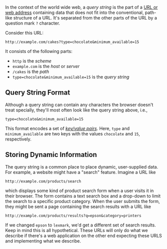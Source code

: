 ---
---

In the context of the world wide web, a _query string_ is the part of a [URL or
web address](/url-uniform-resource-locator) containing data that does not fit
into the conventional, path-like structure of a URL.  It's separated from the
other parts of the URL by a question mark `?` character.

Consider this URL:

```text
http://example.com/cakes?type=chocolate&minimum_available=15
```

It consists of the following parts:

- `http` is the _scheme_
- `example.com` is the _host_ or _server_
- `/cakes` is the _path_
- `type=chocolate&minimum_available=15` is the _query string_

## Query String Format

Although a query string can contain any characters the browser doesn't treat
specially, they'll most often look like the query string above, i.e.,

```text
type=chocolate&minimum_available=15
```

This format encodes a set of [_key/value pairs_](/key-value-pair).  Here, `type`
and `minimum_available` are two keys with the values `chocolate` and `15`,
respectively.

## Storing Dynamic Information

The query string is a common place to place dynamic, user-supplied data.  For
example, a website might have a "search" feature.  Imagine a URL like

```text
http://example.com/products/search
```

which displays some kind of product search form when a user visits it in their
browser.  The form contains a text search box and a drop-down to limit the
search to a specific product category.  When the user submits the form, they
might be sent a page containing the search results with a URL like

```text
http://example.com/products/results?q=epson&category=printers
```

If we changed `epson` to `lexmark`, we'd get a different set of search results.
Keep in mind this is all hypothetical. These URLs will only do what we describe
if there's a web application on the other end expecting these URLS and
implementing what we describe.
